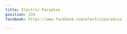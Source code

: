 ```yaml
---
title: Electric Paradise
position: 234
facebook: https://www.facebook.com/electricparadise

---
```


